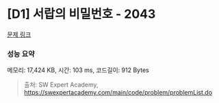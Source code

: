 # [D1] 서랍의 비밀번호 - 2043 

[문제 링크](https://swexpertacademy.com/main/code/problem/problemDetail.do?contestProbId=AV5QJ_8KAx8DFAUq) 

### 성능 요약

메모리: 17,424 KB, 시간: 103 ms, 코드길이: 912 Bytes



> 출처: SW Expert Academy, https://swexpertacademy.com/main/code/problem/problemList.do